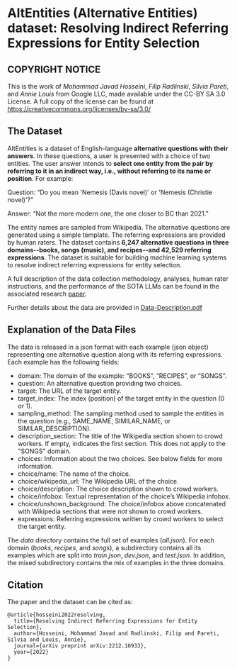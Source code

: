 # AltEntities (Alternative Entities) dataset: Resolving Indirect Referring Expressions for Entity Selection

## COPYRIGHT NOTICE

This is the work of *Mohammad Javad Hosseini*, *Filip Radlinski*, *Silvia Pareti*, and *Annie Louis* from Google LLC, made available under the CC-BY SA 3.0 License. A full copy of the license can be found at https://creativecommons.org/licenses/by-sa/3.0/

## The Dataset

AltEntities is a dataset of English-language **alternative questions with their answers**. In these questions, a user is presented with a choice of two entities. The user answer intends to **select one entity from the pair by referring to it in an indirect way, i.e., without referring to its name or position**. For example:

Question: “Do you mean 'Nemesis (Davis novel)' or 'Nemesis (Christie novel)'?”

Answer: “Not the more modern one, the one closer to BC than 2021.”

The entity names are sampled from Wikipedia. The alternative questions are generated using a simple template. The referring expressions are provided by human raters. The dataset contains **6,247 alternative questions in three domains--books, songs (music), and recipes--and 42,529 referring expressions**. The dataset is suitable for building machine learning systems to resolve indirect referring expressions for entity selection.

A full description of the data collection methodology, analyses, human rater instructions, and the performance of the SOTA LLMs can be found in the associated research [paper](https://arxiv.org/abs/2212.10933).

Further details about the data are provided in [Data-Description.pdf](Data-Description.pdf)

## Explanation of the Data Files

The data is released in a json format with each example (json object) representing one alternative question along with its referring expressions. Each example has the following fields:

* domain: The domain of the example: “BOOKS”, “RECIPES”, or “SONGS”.
* question: An alternative question providing two choices.
* target: The URL of the target entity.
* target_index: The index (position) of the target entity in the question (0 or 1).
* sampling_method: The sampling method used to sample the entities in the question (e.g., SAME_NAME, SIMILAR_NAME, or SIMILAR_DESCRIPTION).
* description_section: The title of the Wikipedia section shown to crowd workers. If empty, indicates the first section. This does not apply to the "SONGS" domain.
* choices: Information about the two choices. See below fields for more information.
* choice/name: The name of the choice.
* choice/wikipedia_url: The Wikipedia URL of the choice.
* choice/description: The choice description shown to crowd workers.
* choice/infobox: Textual representation of the choice’s Wikipedia infobox.
* choice/unshown_background: The choice/infobox above concatenated with Wikipedia sections that were *not* shown to crowd workers.
* expressions: Referring expressions written by crowd workers to select the target entity.

The *data* directory contains the full set of examples (*all.json*). For each domain (*books*, *recipes*, and *songs*), a subdirectory contains all its examples which are split into *train.json*, *dev.json*, and *test.json*. In addition, the mixed subdirectory contains the mix of examples in the three domains.

## Citation
The paper and the dataset can be cited as:

```
@article{hosseini2022resolving,
  title={Resolving Indirect Referring Expressions for Entity Selection},
  author={Hosseini, Mohammad Javad and Radlinski, Filip and Pareti, Silvia and Louis, Annie},
  journal={arXiv preprint arXiv:2212.10933},
  year={2022}
}
```
